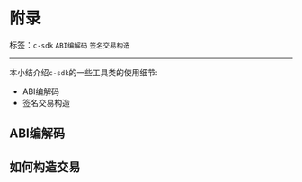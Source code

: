 # 附录

标签：``c-sdk`` ``ABI编解码`` ``签名交易构造``

----------

本小结介绍`c-sdk`的一些工具类的使用细节:

- ABI编解码
- 签名交易构造

## ABI编解码

## 如何构造交易
